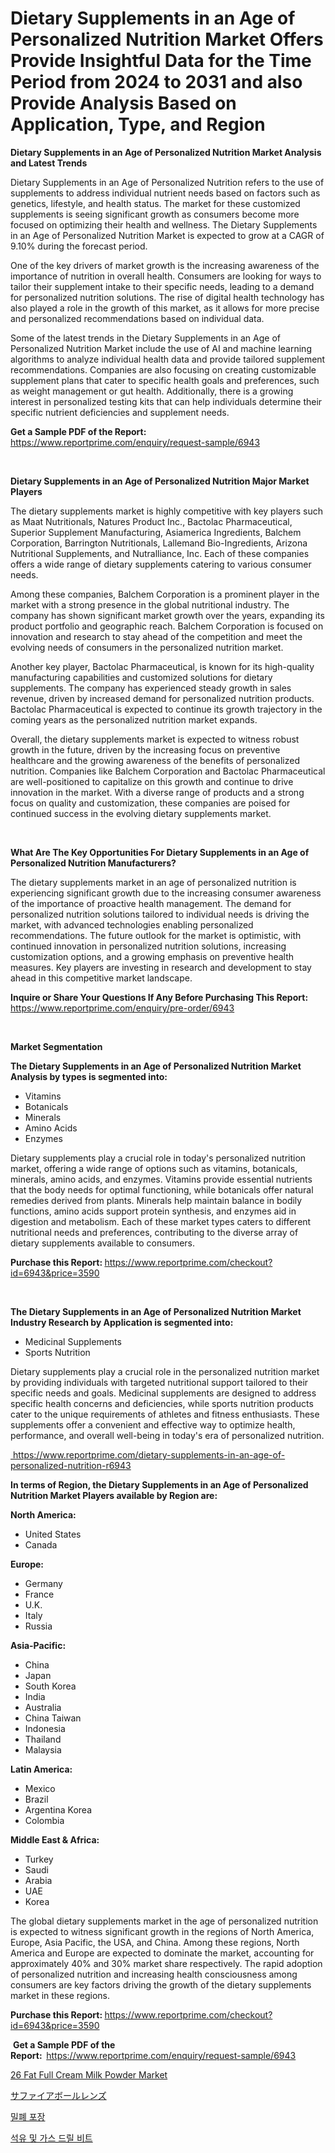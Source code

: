 <p><h1>Dietary Supplements in an Age of Personalized Nutrition Market Offers Provide Insightful Data for the Time Period from 2024 to 2031 and also Provide Analysis Based on Application, Type, and Region</h1></p><p><strong>Dietary Supplements in an Age of Personalized Nutrition Market Analysis and Latest Trends</strong></p>
<p><p>Dietary Supplements in an Age of Personalized Nutrition refers to the use of supplements to address individual nutrient needs based on factors such as genetics, lifestyle, and health status. The market for these customized supplements is seeing significant growth as consumers become more focused on optimizing their health and wellness. The Dietary Supplements in an Age of Personalized Nutrition Market is expected to grow at a CAGR of 9.10% during the forecast period.</p><p>One of the key drivers of market growth is the increasing awareness of the importance of nutrition in overall health. Consumers are looking for ways to tailor their supplement intake to their specific needs, leading to a demand for personalized nutrition solutions. The rise of digital health technology has also played a role in the growth of this market, as it allows for more precise and personalized recommendations based on individual data.</p><p>Some of the latest trends in the Dietary Supplements in an Age of Personalized Nutrition Market include the use of AI and machine learning algorithms to analyze individual health data and provide tailored supplement recommendations. Companies are also focusing on creating customizable supplement plans that cater to specific health goals and preferences, such as weight management or gut health. Additionally, there is a growing interest in personalized testing kits that can help individuals determine their specific nutrient deficiencies and supplement needs.</p></p>
<p><strong>Get a Sample PDF of the Report:&nbsp;</strong> <a href="https://www.reportprime.com/enquiry/request-sample/6943">https://www.reportprime.com/enquiry/request-sample/6943</a></p>
<p>&nbsp;</p>
<p><strong>Dietary Supplements in an Age of Personalized Nutrition Major Market Players</strong></p>
<p><p>The dietary supplements market is highly competitive with key players such as Maat Nutritionals, Natures Product Inc., Bactolac Pharmaceutical, Superior Supplement Manufacturing, Asiamerica Ingredients, Balchem Corporation, Barrington Nutritionals, Lallemand Bio-Ingredients, Arizona Nutritional Supplements, and Nutralliance, Inc. Each of these companies offers a wide range of dietary supplements catering to various consumer needs.</p><p>Among these companies, Balchem Corporation is a prominent player in the market with a strong presence in the global nutritional industry. The company has shown significant market growth over the years, expanding its product portfolio and geographic reach. Balchem Corporation is focused on innovation and research to stay ahead of the competition and meet the evolving needs of consumers in the personalized nutrition market.</p><p>Another key player, Bactolac Pharmaceutical, is known for its high-quality manufacturing capabilities and customized solutions for dietary supplements. The company has experienced steady growth in sales revenue, driven by increased demand for personalized nutrition products. Bactolac Pharmaceutical is expected to continue its growth trajectory in the coming years as the personalized nutrition market expands.</p><p>Overall, the dietary supplements market is expected to witness robust growth in the future, driven by the increasing focus on preventive healthcare and the growing awareness of the benefits of personalized nutrition. Companies like Balchem Corporation and Bactolac Pharmaceutical are well-positioned to capitalize on this growth and continue to drive innovation in the market. With a diverse range of products and a strong focus on quality and customization, these companies are poised for continued success in the evolving dietary supplements market.</p></p>
<p>&nbsp;</p>
<p><strong>What Are The Key Opportunities For Dietary Supplements in an Age of Personalized Nutrition Manufacturers?</strong></p>
<p><p>The dietary supplements market in an age of personalized nutrition is experiencing significant growth due to the increasing consumer awareness of the importance of proactive health management. The demand for personalized nutrition solutions tailored to individual needs is driving the market, with advanced technologies enabling personalized recommendations. The future outlook for the market is optimistic, with continued innovation in personalized nutrition solutions, increasing customization options, and a growing emphasis on preventive health measures. Key players are investing in research and development to stay ahead in this competitive market landscape.</p></p>
<p><strong>Inquire or Share Your Questions If Any Before Purchasing This Report:</strong> <a href="https://www.reportprime.com/enquiry/pre-order/6943">https://www.reportprime.com/enquiry/pre-order/6943</a></p>
<p>&nbsp;</p>
<p><strong>Market Segmentation</strong></p>
<p><strong>The Dietary Supplements in an Age of Personalized Nutrition Market Analysis by types is segmented into:</strong></p>
<p><ul><li>Vitamins</li><li>Botanicals</li><li>Minerals</li><li>Amino Acids</li><li>Enzymes</li></ul></p>
<p><p>Dietary supplements play a crucial role in today's personalized nutrition market, offering a wide range of options such as vitamins, botanicals, minerals, amino acids, and enzymes. Vitamins provide essential nutrients that the body needs for optimal functioning, while botanicals offer natural remedies derived from plants. Minerals help maintain balance in bodily functions, amino acids support protein synthesis, and enzymes aid in digestion and metabolism. Each of these market types caters to different nutritional needs and preferences, contributing to the diverse array of dietary supplements available to consumers.</p></p>
<p><strong>Purchase this Report:&nbsp;</strong><a href="https://www.reportprime.com/checkout?id=6943&price=3590">https://www.reportprime.com/checkout?id=6943&price=3590</a></p>
<p>&nbsp;</p>
<p><strong>The Dietary Supplements in an Age of Personalized Nutrition Market Industry Research by Application is segmented into:</strong></p>
<p><ul><li>Medicinal Supplements</li><li>Sports Nutrition</li></ul></p>
<p><p>Dietary supplements play a crucial role in the personalized nutrition market by providing individuals with targeted nutritional support tailored to their specific needs and goals. Medicinal supplements are designed to address specific health concerns and deficiencies, while sports nutrition products cater to the unique requirements of athletes and fitness enthusiasts. These supplements offer a convenient and effective way to optimize health, performance, and overall well-being in today's era of personalized nutrition.</p></p>
<p><a href="https://www.reportprime.com/dietary-supplements-in-an-age-of-personalized-nutrition-r6943">&nbsp;https://www.reportprime.com/dietary-supplements-in-an-age-of-personalized-nutrition-r6943</a></p>
<p><strong>In terms of Region, the Dietary Supplements in an Age of Personalized Nutrition Market Players available by Region are:</strong></p>
<p>
    <p> <strong> North America: </strong>
        <ul>
            <li>United States</li>
            <li>Canada</li>
        </ul>
        </p> 
    <p> <strong> Europe: </strong>
        <ul>
            <li>Germany</li>
            <li>France</li>
            <li>U.K.</li>
            <li>Italy</li>
            <li>Russia</li>
        </ul>
        </p> 
    <p> <strong> Asia-Pacific: </strong>
        <ul>
            <li>China</li>
            <li>Japan</li>
            <li>South Korea</li>
            <li>India</li>
            <li>Australia</li>
            <li>China Taiwan</li>
            <li>Indonesia</li>
            <li>Thailand</li>
            <li>Malaysia</li>
        </ul>
        </p> 
    <p> <strong> Latin America: </strong>
        <ul>
            <li>Mexico</li>
            <li>Brazil</li>
            <li>Argentina Korea</li>
            <li>Colombia</li>
        </ul>
        </p> 
    <p> <strong> Middle East & Africa: </strong>
        <ul>
            <li>Turkey</li>
            <li>Saudi</li>
            <li>Arabia</li>
            <li>UAE</li>
            <li>Korea</li>
        </ul>
    </p>
    </p>
<p><p>The global dietary supplements market in the age of personalized nutrition is expected to witness significant growth in the regions of North America, Europe, Asia Pacific, the USA, and China. Among these regions, North America and Europe are expected to dominate the market, accounting for approximately 40% and 30% market share respectively. The rapid adoption of personalized nutrition and increasing health consciousness among consumers are key factors driving the growth of the dietary supplements market in these regions.</p></p>
<p><strong>Purchase this Report: </strong><a href="https://www.reportprime.com/checkout?id=6943&price=3590">https://www.reportprime.com/checkout?id=6943&price=3590</a></p>
<p>&nbsp;<strong>Get a Sample PDF of the Report:&nbsp;&nbsp;</strong><a href="https://www.reportprime.com/enquiry/request-sample/6943">https://www.reportprime.com/enquiry/request-sample/6943</a></p>
<p><strong></strong></p>
<p><p><a href="https://github.com/RichRobinson5/Market-Research-Report-List-4/blob/main/26-fat-full-cream-milk-powder-market.md">26 Fat Full Cream Milk Powder Market</a></p><p><a href="https://medium.com/@ebbkautzer/%E3%82%B5%E3%83%95%E3%82%A1%E3%82%A4%E3%82%A2%E3%83%9C%E3%83%BC%E3%83%AB%E3%83%AC%E3%83%B3%E3%82%BA%E5%B8%82%E5%A0%B4-%E5%B8%82%E5%A0%B4%E3%82%B7%E3%82%A7%E3%82%A2-%E5%B8%82%E5%A0%B4%E5%8B%95%E5%90%91-%E3%81%8A%E3%82%88%E3%81%B3%E5%B0%86%E6%9D%A5%E3%81%AE%E6%88%90%E9%95%B7%E3%81%AE%E6%8E%A2%E7%B4%A2-52898a1a8d13">サファイアボールレンズ</a></p><p><a href="https://medium.com/@derrickmafrks96745/%ED%97%A4%EB%A5%B4%EB%A9%94%ED%8B%B1-%ED%8C%A8%ED%82%A4%EC%A7%95-%EC%8B%9C%EC%9E%A5-%EA%B7%9C%EB%AA%A8-cagr-%EC%B6%94%EC%84%B8-2024-2030-525453b3587f">밀폐 포장</a></p><p><a href="https://github.com/sougarounis/Market-Research-Report-List-3/blob/main/461000318421.md">석유 및 가스 드릴 비트</a></p></p>